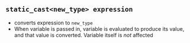 ## `static_cast<new_type> expression`
- converts expression to `new_type`
- When variable is passed in, variable is evaluated to produce its value, and that value is converted. Variable itself is *not* affected